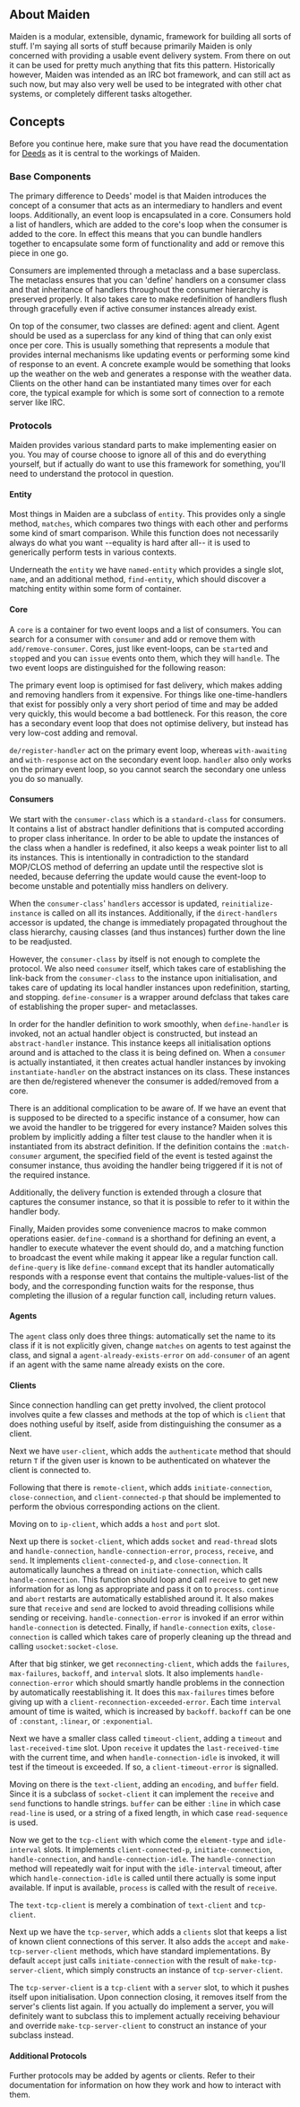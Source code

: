 ## About Maiden
Maiden is a modular, extensible, dynamic, <insert-buzzword-here> framework for building all sorts of stuff. I'm saying all sorts of stuff because primarily Maiden is only concerned with providing a usable event delivery system. From there on out it can be used for pretty much anything that fits this pattern. Historically however, Maiden was intended as an IRC bot framework, and can still act as such now, but may also very well be used to be integrated with other chat systems, or completely different tasks altogether.

## Concepts
Before you continue here, make sure that you have read the documentation for [Deeds](https://shinmera.github.io/deeds) as it is central to the workings of Maiden.

### Base Components
The primary difference to Deeds' model is that Maiden introduces the concept of a consumer that acts as an intermediary to handlers and event loops. Additionally, an event loop is encapsulated in a core. Consumers hold a list of handlers, which are added to the core's loop when the consumer is added to the core. In effect this means that you can bundle handlers together to encapsulate some form of functionality and add or remove this piece in one go.

Consumers are implemented through a metaclass and a base superclass. The metaclass ensures that you can 'define' handlers on a consumer class and that inheritance of handlers throughout the consumer hierarchy is preserved properly. It also takes care to make redefinition of handlers flush through gracefully even if active consumer instances already exist.

On top of the consumer, two classes are defined: agent and client. Agent should be used as a superclass for any kind of thing that can only exist once per core. This is usually something that represents a module that provides internal mechanisms like updating events or performing some kind of response to an event. A concrete example would be something that looks up the weather on the web and generates a response with the weather data. Clients on the other hand can be instantiated many times over for each core, the typical example for which is some sort of connection to a remote server like IRC.

### Protocols
Maiden provides various standard parts to make implementing easier on you. You may of course choose to ignore all of this and do everything yourself, but if actually do want to use this framework for something, you'll need to understand the protocol in question.

#### Entity
Most things in Maiden are a subclass of `entity`. This provides only a single method, `matches`, which compares two things with each other and performs some kind of smart comparison. While this function does not necessarily always do what you want --equality is hard after all-- it is used to generically perform tests in various contexts.

Underneath the `entity` we have `named-entity` which provides a single slot, `name`, and an additional method, `find-entity`, which should discover a matching entity within some form of container.

#### Core
A `core` is a container for two event loops and a list of consumers. You can search for a consumer with `consumer` and add or remove them with `add/remove-consumer`. Cores, just like event-loops, can be `start`ed and `stop`ped and you can `issue` events onto them, which they will `handle`. The two event loops are distinguished for the following reason:

The primary event loop is optimised for fast delivery, which makes adding and removing handlers from it expensive. For things like one-time-handlers that exist for possibly only a very short period of time and may be added very quickly, this would become a bad bottleneck. For this reason, the core has a secondary event loop that does not optimise delivery, but instead has very low-cost adding and removal.

`de/register-handler` act on the primary event loop, whereas `with-awaiting` and `with-response` act on the secondary event loop. `handler` also only works on the primary event loop, so you cannot search the secondary one unless you do so manually.

#### Consumers
We start with the `consumer-class` which is a `standard-class` for consumers. It contains a list of abstract handler definitions that is computed according to proper class inheritance. In order to be able to update the instances of the class when a handler is redefined, it also keeps a weak pointer list to all its instances. This is intentionally in contradiction to the standard MOP/CLOS method of deferring an update until the respective slot is needed, because deferring the update would cause the event-loop to become unstable and potentially miss handlers on delivery.

When the `consumer-class`' `handlers` accessor is updated, `reinitialize-instance` is called on all its instances. Additionally, if the `direct-handlers` accessor is updated, the change is immediately propagated throughout the class hierarchy, causing classes (and thus instances) further down the line to be readjusted.

However, the `consumer-class` by itself is not enough to complete the protocol. We also need `consumer` itself, which takes care of establishing the link-back from the `consumer-class` to the instance upon initialisation, and takes care of updating its local handler instances upon redefinition, starting, and stopping. `define-consumer` is a wrapper around defclass that takes care of establishing the proper super- and metaclasses.

In order for the handler definition to work smoothly, when `define-handler` is invoked, not an actual handler object is constructed, but instead an `abstract-handler` instance. This instance keeps all initialisation options around and is attached to the class it is being defined on. When a `consumer` is actually instantiated, it then creates actual handler instances by invoking `instantiate-handler` on the abstract instances on its class. These instances are then de/registered whenever the consumer is added/removed from a core.

There is an additional complication to be aware of. If we have an event that is supposed to be directed to a specific instance of a consumer, how can we avoid the handler to be triggered for every instance? Maiden solves this problem by implicitly adding a filter test clause to the handler when it is instantiated from its abstract definition. If the definition contains the `:match-consumer` argument, the specified field of the event is tested against the consumer instance, thus avoiding the handler being triggered if it is not of the required instance.

Additionally, the delivery function is extended through a closure that captures the consumer instance, so that it is possible to refer to it within the handler body.

Finally, Maiden provides some convenience macros to make common operations easier. `define-command` is a shorthand for defining an event, a handler to execute whatever the event should do, and a matching function to broadcast the event while making it appear like a regular function call. `define-query` is like `define-command` except that its handler automatically responds with a response event that contains the multiple-values-list of the body, and the corresponding function waits for the response, thus completing the illusion of a regular function call, including return values.

#### Agents
The `agent` class only does three things: automatically set the name to its class if it is not explicitly given, change `matches` on agents to test against the class, and signal a `agent-already-exists-error` on `add-consumer` of an agent if an agent with the same name already exists on the core.

#### Clients
Since connection handling can get pretty involved, the client protocol involves quite a few classes and methods at the top of which is `client` that does nothing useful by itself, aside from distinguishing the consumer as a client.

Next we have `user-client`, which adds the `authenticate` method that should return `T` if the given user is known to be authenticated on whatever the client is connected to.

Following that there is `remote-client`, which adds `initiate-connection`, `close-connection`, and `client-connected-p` that should be implemented to perform the obvious corresponding actions on the client.

Moving on to `ip-client`, which adds a `host` and `port` slot.

Next up there is `socket-client`, which adds `socket` and `read-thread` slots and `handle-connection`, `handle-connection-error`, `process`, `receive`, and `send`. It implements `client-connected-p`, and `close-connection`. It automatically launches a thread on `initiate-connection`, which calls `handle-connection`. This function should loop and call `receive` to get new information for as long as appropriate and pass it on to `process`. `continue` and `abort` restarts are automatically established around it. It also makes sure that `receive` and `send` are locked to avoid threading collisions while sending or receiving. `handle-connection-error` is invoked if an error within `handle-connection` is detected. Finally, if `handle-connection` exits, `close-connection` is called which takes care of properly cleaning up the thread and calling `usocket:socket-close`.

After that big stinker, we get `reconnecting-client`, which adds the `failures`, `max-failures`, `backoff`, and `interval` slots. It also implements `handle-connection-error` which should smartly handle problems in the connection by automatically reestablishing it. It does this `max-failures` times before giving up with a `client-reconnection-exceeded-error`. Each time `interval` amount of time is waited, which is increased by `backoff`. `backoff` can be one of `:constant`, `:linear`, or `:exponential`.

Next we have a smaller class called `timeout-client`, adding a `timeout` and `last-received-time` slot. Upon `receive` it updates the `last-received-time` with the current time, and when `handle-connection-idle` is invoked, it will test if the timeout is exceeded. If so, a `client-timeout-error` is signalled.

Moving on there is the `text-client`, adding an `encoding`, and `buffer` field. Since it is a subclass of `socket-client` it can implement the `receive` and `send` functions to handle strings. `buffer` can be either `:line` in which case `read-line` is used, or a string of a fixed length, in which case `read-sequence` is used.

Now we get to the `tcp-client` with which come the `element-type` and `idle-interval` slots. It implements `client-connected-p`, `initiate-connection`, `handle-connection`, and `handle-connection-idle`. The `handle-connection` method will repeatedly wait for input with the `idle-interval` timeout, after which `handle-connection-idle` is called until there actually is some input available. If input is available, `process` is called with the result of `receive`. 

The `text-tcp-client` is merely a combination of `text-client` and `tcp-client`.

Next up we have the `tcp-server`, which adds a `clients` slot that keeps a list of known client connections of this server. It also adds the `accept` and `make-tcp-server-client` methods, which have standard implementations. By default `accept` just calls `initiate-connection` with the result of `make-tcp-server-client`, which simply constructs an instance of `tcp-server-client`.

The `tcp-server-client` is a `tcp-client` with a `server` slot, to which it pushes itself upon initialisation. Upon connection closing, it removes itself from the server's clients list again. If you actually do implement a server, you will definitely want to subclass this to implement actually receiving behaviour and override `make-tcp-server-client` to construct an instance of your subclass instead.

#### Additional Protocols
Further protocols may be added by agents or clients. Refer to their documentation for information on how they work and how to interact with them.
